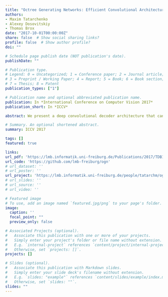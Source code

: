 ```yaml
---
title: "Octree Generating Networks: Efficient Convolutional Architectures for High-resolution 3D Outputs"
authors:
- Maxim Tatarchenko
- Alexey Dosovitskiy
- Thomas Brox
date: "2017-10-01T00:00:00Z"
share: false  # Show social sharing links?
profile: false  # Show author profile?
doi: ""

# Schedule page publish date (NOT publication's date).
publishDate: ""

# Publication type.
# Legend: 0 = Uncategorized; 1 = Conference paper; 2 = Journal article;
# 3 = Preprint / Working Paper; 4 = Report; 5 = Book; 6 = Book section;
# 7 = Thesis; 8 = Patent
publication_types: ["1"]

# Publication name and optional abbreviated publication name.
publication: In *International Conference on Computer Vision 2017*
publication_short: In *ICCV*

abstract: We present a deep convolutional decoder architecture that can generate volumetric 3D outputs in a compute- and memory-efficient manner by using an octree representation. The network learns to predict both the structure of the octree, and the occupancy values of individual cells. This makes it a particularly valuable technique for generating 3D shapes. In contrast to standard decoders acting on regular voxel grids, the architecture does not have cubic complexity. This allows representing much higher resolution outputs with a limited memory budget. We demonstrate this in several application domains, including 3D convolutional autoencoders, generation of objects and whole scenes from high-level representations, and shape from a single image.

# Summary. An optional shortened abstract.
summary: ICCV 2017

tags: []
featured: true

links:
url_pdf: 'https://lmb.informatik.uni-freiburg.de/Publications/2017/TDB17b/paper-ogn.pdf'
url_code: 'https://github.com/lmb-freiburg/ogn'
# url_dataset: ''
# url_poster: ''
url_project: 'https://lmb.informatik.uni-freiburg.de/people/tatarchm/ogn/'
# url_slides: ''
# url_source: ''
# url_video: ''

# Featured image
# To use, add an image named `featured.jpg/png` to your page's folder. 
image:
  caption: ''
  focal_point: ""
  preview_only: false

# Associated Projects (optional).
#   Associate this publication with one or more of your projects.
#   Simply enter your project's folder or file name without extension.
#   E.g. `internal-project` references `content/project/internal-project/index.md`.
#   Otherwise, set `projects: []`.
projects: []

# Slides (optional).
#   Associate this publication with Markdown slides.
#   Simply enter your slide deck's filename without extension.
#   E.g. `slides: "example"` references `content/slides/example/index.md`.
#   Otherwise, set `slides: ""`.
slides: ""
---
```

